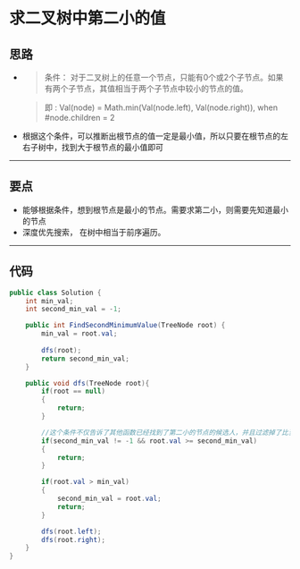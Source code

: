 # 求二叉树中第二小的值

## 思路
* >条件： 对于二叉树上的任意一个节点，只能有0个或2个子节点。如果有两个子节点，其值相当于两个子节点中较小的节点的值。
  
  >即 : Val(node) = Math.min(Val(node.left), Val(node.right)), when #node.children = 2
   
* 根据这个条件，可以推断出根节点的值一定是最小值，所以只要在根节点的左右子树中，找到大于根节点的最小值即可

***

## 要点
  * 能够根据条件，想到根节点是最小的节点。需要求第二小，则需要先知道最小的节点
  * 深度优先搜索， 在树中相当于前序遍历。

***
## 代码

```C#
public class Solution {
    int min_val;
    int second_min_val = -1;

    public int FindSecondMinimumValue(TreeNode root) {
        min_val = root.val;
        
        dfs(root);
        return second_min_val;
    }

    public void dfs(TreeNode root){
        if(root == null)
        {
            return;
        }

        //这个条件不仅告诉了其他函数已经找到了第二小的节点的候选人，并且过滤掉了比当前候选人大的节点
        if(second_min_val != -1 && root.val >= second_min_val)
        {
            return;
        }

        if(root.val > min_val)
        {
            second_min_val = root.val;
            return; 
        }

        dfs(root.left);
        dfs(root.right);
    }
}
```